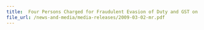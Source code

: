 ```yaml
---
title:  Four Persons Charged for Fraudulent Evasion of Duty and GST on Import of Japanese Cars
file_url: /news-and-media/media-releases/2009-03-02-mr.pdf
---
```

